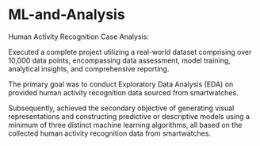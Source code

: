 # ML-and-Analysis
Human Activity Recognition Case Analysis: 

Executed a complete project utilizing a real-world dataset comprising over 10,000 data points, encompassing data assessment, model training, analytical insights, and comprehensive reporting.

The primary goal was to conduct Exploratory Data Analysis (EDA) on provided human activity recognition data sourced from smartwatches.

Subsequently, achieved the secondary objective of generating visual representations and constructing predictive or descriptive models using a minimum of three distinct machine learning algorithms, all based on the collected human activity recognition data from smartwatches.
